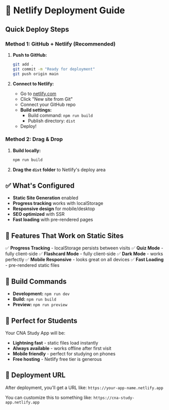 # 🚀 Netlify Deployment Guide

## Quick Deploy Steps

### Method 1: GitHub + Netlify (Recommended)

1. **Push to GitHub:**
   ```bash
   git add .
   git commit -m "Ready for deployment"
   git push origin main
   ```

2. **Connect to Netlify:**
   - Go to [netlify.com](https://netlify.com)
   - Click "New site from Git"
   - Connect your GitHub repo
   - **Build settings:**
     - Build command: `npm run build`
     - Publish directory: `dist`
   - Deploy!

### Method 2: Drag & Drop

1. **Build locally:**
   ```bash
   npm run build
   ```

2. **Drag the `dist` folder** to Netlify's deploy area

## ✅ What's Configured

- **Static Site Generation** enabled
- **Progress tracking** works with localStorage
- **Responsive design** for mobile/desktop
- **SEO optimized** with SSR
- **Fast loading** with pre-rendered pages

## 🎯 Features That Work on Static Sites

✅ **Progress Tracking** - localStorage persists between visits
✅ **Quiz Mode** - fully client-side
✅ **Flashcard Mode** - fully client-side
✅ **Dark Mode** - works perfectly
✅ **Mobile Responsive** - looks great on all devices
✅ **Fast Loading** - pre-rendered static files

## 🔧 Build Commands

- **Development:** `npm run dev`
- **Build:** `npm run build`
- **Preview:** `npm run preview`

## 📱 Perfect for Students

Your CNA Study App will be:
- **Lightning fast** - static files load instantly
- **Always available** - works offline after first visit
- **Mobile friendly** - perfect for studying on phones
- **Free hosting** - Netlify free tier is generous

## 🌟 Deployment URL

After deployment, you'll get a URL like:
`https://your-app-name.netlify.app`

You can customize this to something like:
`https://cna-study-app.netlify.app`
